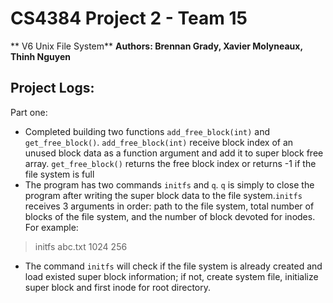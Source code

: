 # CS4384 Project 2 - Team 15
** V6 Unix File System**
**Authors: Brennan Grady, Xavier Molyneaux, Thinh Nguyen**

## Project Logs:

Part one:
- Completed building two functions `add_free_block(int)` and `get_free_block()`. `add_free_block(int)` receive block index of an unused block data as a function argument and add it to super block free array. `get_free_block()` returns the free block index or returns -1 if the file system is full
- The program has two commands `initfs` and `q`. `q` is simply to close the program after writing the super block data to the file system.`initfs` receives 3 arguments in order: path to the file system, total number of blocks of the file system, and the number of block devoted for inodes.
For example: 
> initfs abc.txt 1024 256
- The command `initfs` will check if the file system is already created and load existed super block information; if not, create system file, initialize super block and first inode for root directory.
